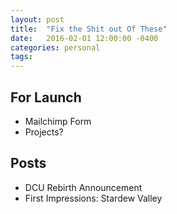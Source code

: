 ```yaml
---
layout: post
title:  "Fix the Shit out Of These"
date:   2016-02-01 12:00:00 -0400
categories: personal
tags:
---
```


## For Launch
* Mailchimp Form
* Projects?

## Posts
* DCU Rebirth Announcement
* First Impressions: Stardew Valley
